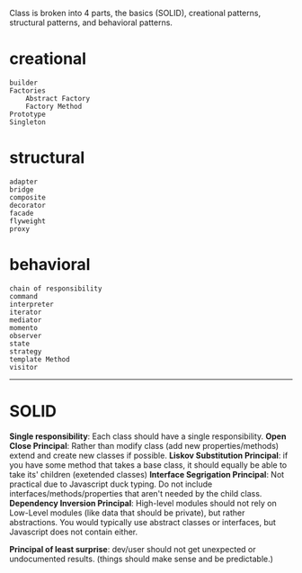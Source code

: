 Class is broken into 4 parts, the basics (SOLID), creational patterns, 
structural patterns, and behavioral patterns.

# creational
    builder
    Factories
        Abstract Factory
        Factory Method
    Prototype
    Singleton

# structural
    adapter
    bridge
    composite
    decorator
    facade
    flyweight
    proxy

# behavioral 
    chain of responsibility
    command
    interpreter
    iterator
    mediator
    momento
    observer
    state
    strategy
    template Method
    visitor

---

# SOLID

**Single responsibility**: Each class should have a single responsibility.
**Open Close Principal**: Rather than modify class (add new 
    properties/methods) extend and create new classes if possible.
**Liskov Substitution Principal**: if you have some method that takes a 
base class, it should equally be able to take its' children (exetended classes)
**Interface Segrigation Principal**: Not practical due to Javascript 
duck typing. Do not include interfaces/methods/properties that aren't 
needed by the child class.
**Dependency Inversion Principal**: High-level modules should not rely 
on Low-Level modules (like data that should be private), but rather 
abstractions. You would typically use abstract classes or interfaces, 
but Javascript does not contain either.

**Principal of least surprise**: dev/user should not get unexpected or 
undocumented results. (things should make sense and be predictable.)
